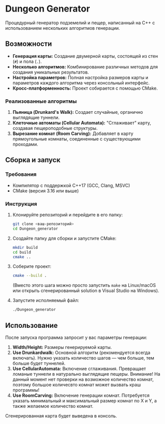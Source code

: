 # Dungeon Generator

Процедурный генератор подземелий и пещер, написанный на C++ с использованием нескольких алгоритмов генерации.

## Возможности

- **Генерация карты:** Создание двумерной карты, состоящей из стен (`#`) и пола (`.`).
- **Несколько алгоритмов:** Комбинирование различных методов для создания уникальных результатов.
- **Настройка параметров:** Полная настройка размеров карты и параметров каждого алгоритма через консольный интерфейс.
- **Кросс-платформенность:** Проект собирается с помощью CMake.

### Реализованные алгоритмы

1.  **Пьяница (Drunkard's Walk):** Создает случайные, органично выглядящие туннели.
2.  **Клеточные автоматы (Cellular Automata):** "Сглаживает" карту, создавая пещероподобные структуры.
3.  **Вырезание комнат (Room Carving):** Добавляет в карту прямоугольные комнаты, соединенные с существующими проходами.

## Сборка и запуск

### Требования

- Компилятор с поддержкой C++17 (GCC, Clang, MSVC)
- CMake (версия 3.16 или выше)

### Инструкция

1.  Клонируйте репозиторий и перейдите в его папку:
    ```bash
    git clone <ваш-репозиторий>
    cd Dungeon_generator
    ```

2.  Создайте папку для сборки и запустите CMake:
    ```bash
    mkdir build
    cd build
    cmake ..
    ```

3.  Соберите проект:
    ```bash
    cmake --build .
    ```
    (Вместо этого шага можно просто запустить `make` на Linux/macOS или открыть сгенерированный solution в Visual Studio на Windows).

4.  Запустите исполняемый файл:
    ```bash
    ./Dungeon_generator
    ```

## Использование

После запуска программа запросит у вас параметры генерации:

1.  **Width/Height:** Размеры генерируемой карты.
2.  **Use Drunkardwalk:** Основной алгоритм (рекомендуется всегда включать). Нужно указать количество шагов — чем больше, тем больше будет туннелей.
3.  **Use CellularAutomata:** Включение сглаживания. Превращает ломаные туннели в натурально выглядящие пещеры. Внимание! На данный момент нет проверки на возможное количество комнат, поэтому большое количесвто комнат может вызвать краш программы!
4.  **Use RoomCarving:** Включение генерации комнат. Потребуется указать минимальный и максимальный размер комнат по X и Y, а также желаемое количество комнат.

Сгенерированная карта будет выведена в консоль.
